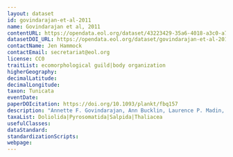 ```yaml
---
layout: dataset
id: govindarajan-et-al-2011
name: Govindarajan et al, 2011
contentURL: https://opendata.eol.org/dataset/43223429-35a6-4018-a3c0-a75442c48c09/resource/7a993670-5708-4142-b22e-398af8fff82e/download/govindarajanetal2011.zip
datasetDOI_URL: https://opendata.eol.org/dataset/govindarajan-et-al-2011
contactName: Jen Hammock
contactEmail: secretariat@eol.org
license: CC0
traitList: ecomorphological guild|body organization
higherGeography:
decimalLatitude:
decimalLongitude:
taxon: Tunicata
eventDate:
paperDOIcitation: https://doi.org/10.1093/plankt/fbq157
description: "Annette F. Govindarajan, Ann Bucklin, Laurence P. Madin, A molecular phylogeny of the Thaliacea, Journal of Plankton Research, Volume 33, Issue 6, June 2011, Pages 843,Aei853, https://doi.org/10.1093/plankt/fbq157"
taxaList: Doliolida|Pyrosomatida|Salpida|Thaliacea
usefulClasses:
dataStandard:
standardizationScripts:
webpage:
---
```


